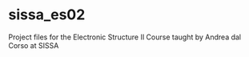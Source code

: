 # sissa_es02
Project files for the Electronic Structure II Course taught by Andrea dal Corso at SISSA
